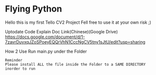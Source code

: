 # Flying Python

Hello this is my first Tello CV2 Project
Fell free to use it at your own risk ;)

Uptodate Code Explain Doc Link(Chinese)(Google Drive) https://docs.google.com/document/d/1-7zavrDuyxqJZoSPoeyEQQrVhN1CccNgCV5tny1sJtU/edit?usp=sharing

How 2 Use
    Run main.py under the Folder

    Reminder
    Please install ALL the file inside the Folder to a SAME DIRECTORY inorder to run